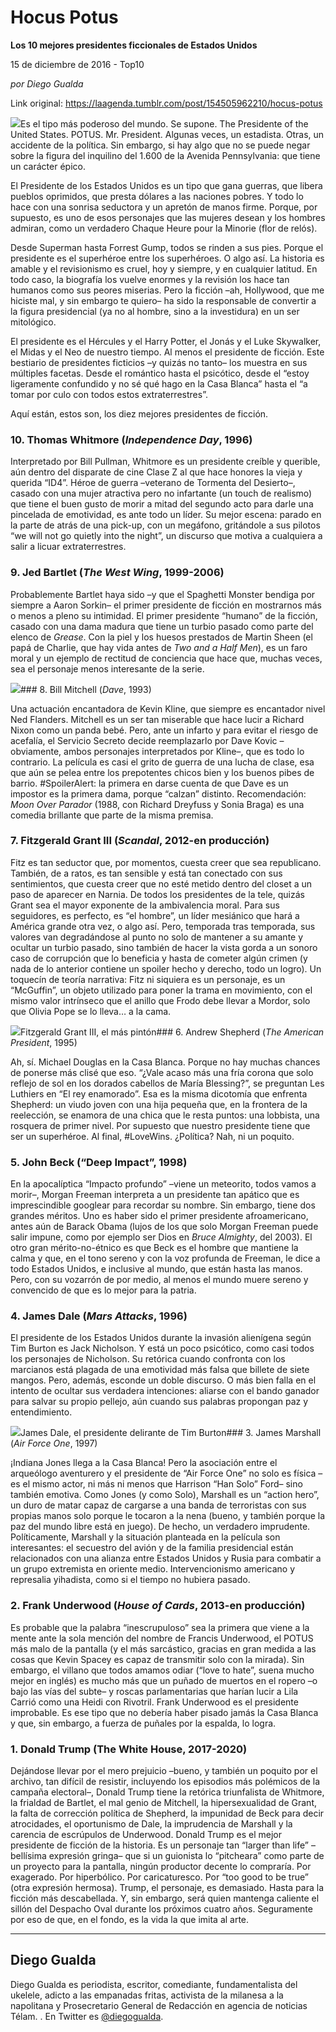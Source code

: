 # Hocus Potus

**Los 10 mejores presidentes ficcionales de Estados Unidos**

15 de diciembre de 2016 - Top10

_por Diego Gualda_

Link original: https://laagenda.tumblr.com/post/154505962210/hocus-potus

![](https://64.media.tumblr.com/15e089322deab2d350bec6f165e4257e/tumblr_inline_pk0efpTfFX1t6q87u_500.jpg)Es el tipo más poderoso del mundo. Se supone. The Presidente of the United States. POTUS. Mr. President. Algunas veces, un estadista. Otras, un accidente de la política. Sin embargo, si hay algo que no se puede negar sobre la figura del inquilino del 1.600 de la Avenida Pennsylvania: que tiene un carácter épico.



El Presidente de los Estados Unidos es un tipo que gana guerras, que libera pueblos oprimidos, que presta dólares a las naciones pobres. Y todo lo hace con una sonrisa seductora y un apretón de manos firme. Porque, por supuesto, es uno de esos personajes que las mujeres desean y los hombres admiran, como un verdadero Chaque Heure pour la Minorie (flor de relós).



Desde Superman hasta Forrest Gump, todos se rinden a sus pies. Porque el presidente es el superhéroe entre los superhéroes. O algo así.
La historia es amable y el revisionismo es cruel, hoy y siempre, y en cualquier latitud. En todo caso, la biografía los vuelve enormes y la revisión los hace tan humanos como sus peores miserias. Pero la ficción –ah, Hollywood, que me hiciste mal, y sin embargo te quiero– ha sido la responsable de convertir a la figura presidencial (ya no al hombre, sino a la investidura) en un ser mitológico.



El presidente es el Hércules y el Harry Potter, el Jonás y el Luke Skywalker, el Midas y el Neo de nuestro tiempo. Al menos el presidente de ficción.
Este bestiario de presidentes ficticios –y quizás no tanto– los muestra en sus múltiples facetas. Desde el romántico hasta el psicótico, desde el “estoy ligeramente confundido y no sé qué hago en la Casa Blanca” hasta el “a tomar por culo con todos estos extraterrestres”.


Aquí están, estos son, los diez mejores presidentes de ficción.



### 10. Thomas Whitmore (*Independence Day*, 1996)

Interpretado por Bill Pullman, Whitmore es un presidente creíble y querible, aún dentro del disparate de cine Clase Z al que hace honores la vieja y querida “ID4”. Héroe de guerra –veterano de Tormenta del Desierto–, casado con una mujer atractiva pero no infartante (un touch de realismo) que tiene el buen gusto de morir a mitad del segundo acto para darle una pincelada de emotividad, es ante todo un líder. Su mejor escena: parado en la parte de atrás de una pick-up, con un megáfono, gritándole a sus pilotos “we will not go quietly into the night”, un discurso que motiva a cualquiera a salir a licuar extraterrestres.


### 9. Jed Bartlet (*The West Wing*, 1999-2006)

Probablemente Bartlet haya sido –y que el Spaghetti Monster bendiga por siempre a Aaron Sorkin– el primer presidente de ficción en mostrarnos más o menos a pleno su intimidad. El primer presidente “humano” de la ficción, casado con una dama madura que tiene un turbio pasado como parte del elenco de *Grease*. Con la piel y los huesos prestados de Martin Sheen (el papá de Charlie, que hay vida antes de *Two and a Half Men*), es un faro moral y un ejemplo de rectitud de conciencia que hace que, muchas veces, sea el personaje menos interesante de la serie.


![](https://64.media.tumblr.com/0b9e7ac41560bedc5c4d3940483b452e/tumblr_inline_pk0efpgmxt1t6q87u_250.jpg)### 8. Bill Mitchell (*Dave*, 1993)

Una actuación encantadora de Kevin Kline, que siempre es encantador nivel Ned Flanders. Mitchell es un ser tan miserable que hace lucir a Richard Nixon como un panda bebé. Pero, ante un infarto y para evitar el riesgo de acefalía, el Servicio Secreto decide reemplazarlo por Dave Kovic –obviamente, ambos personajes interpretados por Kline–, que es todo lo contrario. La película es casi el grito de guerra de una lucha de clase, esa que aún se pelea entre los prepotentes chicos bien y los buenos pibes de barrio. #SpoilerAlert: la primera en darse cuenta de que Dave es un impostor es la primera dama, porque “calzan” distinto. Recomendación: *Moon Over Parador* (1988, con Richard Dreyfuss y Sonia Braga) es una comedia brillante que parte de la misma premisa.

### 7. Fitzgerald Grant III (*Scandal*, 2012-en producción)

Fitz es tan seductor que, por momentos, cuesta creer que sea republicano. También, de a ratos, es tan sensible y está tan conectado con sus sentimientos, que cuesta creer que no esté metido dentro del closet a un paso de aparecer en Narnia. De todos los presidentes de la tele, quizás Grant sea el mayor exponente de la ambivalencia moral. Para sus seguidores, es perfecto, es “el hombre”, un líder mesiánico que hará a América grande otra vez, o algo así. Pero, temporada tras temporada, sus valores van degradándose al punto no solo de mantener a su amante y ocultar un turbio pasado, sino también de hacer la vista gorda a un sonoro caso de corrupción que lo beneficia y hasta de cometer algún crimen (y nada de lo anterior contiene un spoiler hecho y derecho, todo un logro). Un toquecín de teoría narrativa: Fitz ni siquiera es un personaje, es un “McGuffin”, un objeto utilizado para poner la trama en movimiento, con el mismo valor intrínseco que el anillo que Frodo debe llevar a Mordor, solo que Olivia Pope se lo lleva… a la cama.


![](https://64.media.tumblr.com/1596e40ca3c7692a40e559e5ddbd8a4c/tumblr_inline_pk0efqn88k1t6q87u_500.jpg)Fitzgerald Grant III, el más pintón### 6. Andrew Shepherd (*The American President*, 1995)

Ah, sí. Michael Douglas en la Casa Blanca. Porque no hay muchas chances de ponerse más clisé que eso. “¿Vale acaso más una fría corona que solo reflejo de sol en los dorados cabellos de María Blessing?”, se preguntan Les Luthiers en “El rey enamorado”. Esa es la misma dicotomía que enfrenta Shepherd: un viudo joven con una hija pequeña que, en la frontera de la reelección, se enamora de una chica que le resta puntos: una lobbista, una rosquera de primer nivel. Por supuesto que nuestro presidente tiene que ser un superhéroe. Al final, #LoveWins. ¿Política? Nah, ni un poquito.


### 5. John Beck (“Deep Impact”, 1998)

En la apocalíptica “Impacto profundo” –viene un meteorito, todos vamos a morir–, Morgan Freeman interpreta a un presidente tan apático que es imprescindible googlear para recordar su nombre. Sin embargo, tiene dos grandes méritos. Uno es haber sido el primer presidente afroamericano, antes aún de Barack Obama (lujos de los que solo Morgan Freeman puede salir impune, como por ejemplo ser Dios en *Bruce Almighty*, del 2003). El otro gran mérito-no-étnico es que Beck es el hombre que mantiene la calma y que, en el tono sereno y con la voz profunda de Freeman, le dice a todo Estados Unidos, e inclusive al mundo, que están hasta las manos. Pero, con su vozarrón de por medio, al menos el mundo muere sereno y convencido de que es lo mejor para la patria.


### 4. James Dale (*Mars Attacks*, 1996)

El presidente de los Estados Unidos durante la invasión alienígena según Tim Burton es Jack Nicholson. Y está un poco psicótico, como casi todos los personajes de Nicholson. Su retórica cuando confronta con los marcianos está plagada de una emotividad más falsa que billete de siete mangos. Pero, además, esconde un doble discurso. O más bien falla en el intento de ocultar sus verdadera intenciones: aliarse con el bando ganador para salvar su propio pellejo, aún cuando sus palabras propongan paz y entendimiento.

![](https://64.media.tumblr.com/15e089322deab2d350bec6f165e4257e/tumblr_inline_pk0efpTfFX1t6q87u_500.jpg)James Dale, el presidente delirante de Tim Burton### 3. James Marshall (*Air Force One*, 1997)

¡Indiana Jones llega a la Casa Blanca! Pero la asociación entre el arqueólogo aventurero y el presidente de “Air Force One” no solo es física –es el mismo actor, ni más ni menos que Harrison “Han Solo” Ford– sino también emotiva. Como Jones (y como Solo), Marshall es un “action hero”, un duro de matar capaz de cargarse a una banda de terroristas con sus propias manos solo porque le tocaron a la nena (bueno, y también porque la paz del mundo libre está en juego). De hecho, un verdadero imprudente. Políticamente, Marshall y la situación planteada en la película son interesantes: el secuestro del avión y de la familia presidencial están relacionados con una alianza entre Estados Unidos y Rusia para combatir a un grupo extremista en oriente medio. Intervencionismo americano y represalia yihadista, como si el tiempo no hubiera pasado.


### 2. Frank Underwood (*House of Cards*, 2013-en producción)

Es probable que la palabra “inescrupuloso” sea la primera que viene a la mente ante la sola mención del nombre de Francis Underwood, el POTUS más malo de la pantalla (y el más sarcástico, gracias en gran medida a las cosas que Kevin Spacey es capaz de transmitir solo con la mirada). Sin embargo, el villano que todos amamos odiar (“love to hate”, suena mucho mejor en inglés) es mucho más que un puñado de muertos en el ropero –o bajo las vías del subte– y roscas parlamentarias que harían lucir a Lila Carrió como una Heidi con Rivotril. Frank Underwood es el presidente improbable. Es ese tipo que no debería haber pisado jamás la Casa Blanca y que, sin embargo, a fuerza de puñales por la espalda, lo logra.


### 1. Donald Trump (The White House, 2017-2020)

Dejándose llevar por el mero prejuicio –bueno, y también un poquito por el archivo, tan difícil de resistir, incluyendo los episodios más polémicos de la campaña electoral–, Donald Trump tiene la retórica triunfalista de Whitmore, la frialdad de Bartlet, el mal genio de Mitchell, la hipersexualidad de Grant, la falta de corrección política de Shepherd, la impunidad de Beck para decir atrocidades, el oportunismo de Dale, la imprudencia de Marshall y la carencia de escrúpulos de Underwood. Donald Trump es el mejor presidente de ficción de la historia. Es un personaje tan “larger than life” –bellísima expresión gringa– que si un guionista lo “pitcheara” como parte de un proyecto para la pantalla, ningún productor decente lo compraría. Por exagerado. Por hiperbólico. Por caricaturesco. Por “too good to be true” (otra expresión hermosa). Trump, el personaje, es demasiado. Hasta para la ficción más descabellada. Y, sin embargo, será quien mantenga caliente el sillón del Despacho Oval durante los próximos cuatro años. Seguramente por eso de que, en el fondo, es la vida la que imita al arte.




---

Diego Gualda
------------

Diego Gualda es periodista, escritor, comediante, fundamentalista del ukelele, adicto a las empanadas fritas, activista de la milanesa a la napolitana y Prosecretario General de Redacción en agencia de noticias Télam. . En Twitter es [@diegogualda](https://twitter.com/diegogualda). 

